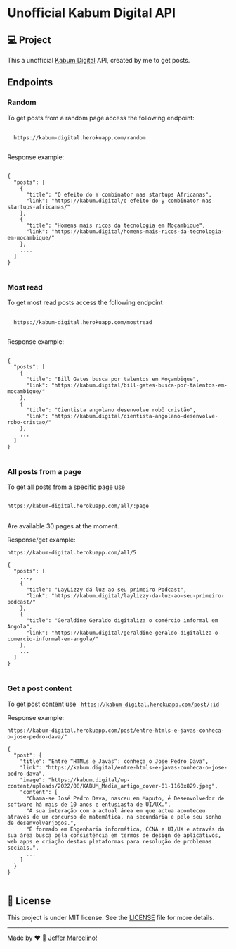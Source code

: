 # Unofficial Kabum Digital API

## 💻 Project

This a unofficial <a href="https://kabum.digital/" target="_blank">Kabum Digital</a> API, created by me to get posts.

## Endpoints

### Random

To get posts from a random page access the following endpoint:
<pre>
  <code>
  https://kabum-digital.herokuapp.com/random
  </code>
</pre>


Response example:
<pre>
<code>
{
  "posts": [
    {
      "title": "O efeito do Y combinator nas startups Africanas",
      "link": "https://kabum.digital/o-efeito-do-y-combinator-nas-startups-africanas/"
    },
    {
      "title": "Homens mais ricos da tecnologia em Moçambique",
      "link": "https://kabum.digital/homens-mais-ricos-da-tecnologia-em-mocambique/"
    },
    ....
  ]
}
</code>
</pre>



### Most read

To get most read posts access the following endpoint
<pre>
  <code>
  https://kabum-digital.herokuapp.com/mostread
  </code>
</pre>


Response example:
<pre>
<code>
{
  "posts": [
    {
      "title": "Bill Gates busca por talentos em Moçambique",
      "link": "https://kabum.digital/bill-gates-busca-por-talentos-em-mocambique/"
    },
    {
      "title": "Cientista angolano desenvolve robô cristão",
      "link": "https://kabum.digital/cientista-angolano-desenvolve-robo-cristao/"
    },
    ...
  ]
}
</code>
</pre>



### All posts from a page

To get all posts from a specific page use
<pre>
<code>
https://kabum-digital.herokuapp.com/all/:page
</code>
</pre>
Are available 30 pages at the moment.

Response/get example:
<pre>
<code>https://kabum-digital.herokuapp.com/all/5</code>
<code>
{
  "posts": [
    ...,
    {
      "title": "LayLizzy dá luz ao seu primeiro Podcast",
      "link": "https://kabum.digital/laylizzy-da-luz-ao-seu-primeiro-podcast/"
    },
    {
      "title": "Geraldine Geraldo digitaliza o comércio informal em Angola",
      "link": "https://kabum.digital/geraldine-geraldo-digitaliza-o-comercio-informal-em-angola/"
    },
    ...
  ]
}
</code>
</pre>



### Get a post content

To get post content use
<code>
https://kabum-digital.herokuapp.com/post/:id
</code>

Response example:
<pre>
<code>https://kabum-digital.herokuapp.com/post/entre-htmls-e-javas-conheca-o-jose-pedro-dava/"</code>
<code>
{
  "post": {
    "title": "Entre “HTMLs e Javas”: conheça o José Pedro Dava",
    "link": "https://kabum.digital/entre-htmls-e-javas-conheca-o-jose-pedro-dava",
    "image": "https://kabum.digital/wp-content/uploads/2022/08/KABUM_Media_artigo_cover-01-1160x829.jpeg",
    "content": [
      "Chama-se José Pedro Dava, nasceu em Maputo, é Desenvolvedor de software há mais de 10 anos e entusiasta de UI/UX.",
      "A sua interação com a actual área em que actua aconteceu através de um concurso de matemática, na secundária e pelo seu sonho de desenvolverjogos.",
      "É formado em Engenharia informática, CCNA e UI/UX e através da sua área busca pela consistência em termos de design de aplicativos, web apps e criação destas plataformas para resolução de problemas sociais.",
      ...
    ]
  }
}
</code>
</pre>

## 📝 License

This project is under MIT license. See the [LICENSE](./LICENSE) file for more details.

---

Made by ♥ :wave: [Jeffer Marcelino!](https://github.com/JefferMarcelino/)
